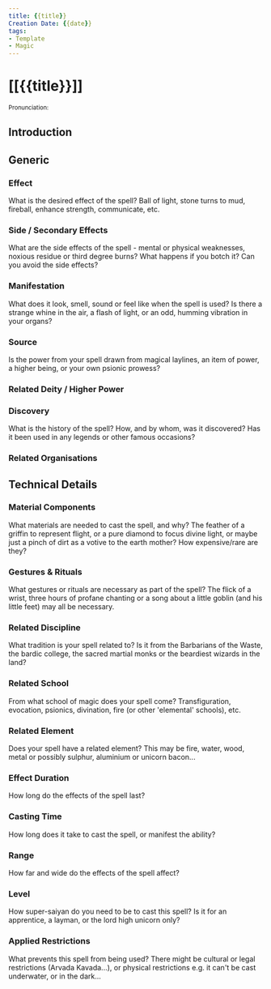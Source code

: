 ```yaml
---
title: {{title}}
Creation Date: {{date}}
tags:
- Template
- Magic
---
```


# [[{{title}}]]
<small>Pronunciation:</small>

## Introduction
## Generic
### Effect
What is the desired effect of the spell? Ball of light, stone turns to mud, fireball, enhance strength, communicate, etc.
### Side / Secondary Effects
What are the side effects of the spell - mental or physical weaknesses, noxious residue or third degree burns? What happens if you botch it? Can you avoid the side effects?
### Manifestation
What does it look, smell, sound or feel like when the spell is used? Is there a strange whine in the air, a flash of light, or an odd, humming vibration in your organs?
### Source
Is the power from your spell drawn from magical laylines, an item of power, a higher being, or your own psionic prowess?
###  Related Deity / Higher Power
### Discovery
What is the history of the spell? How, and by whom, was it discovered? Has it been used in any legends or other famous occasions?
### Related Organisations
## Technical Details
### Material Components
What materials are needed to cast the spell, and why? The feather of a griffin to represent flight, or a pure diamond to focus divine light, or maybe just a pinch of dirt as a votive to the earth mother? How expensive/rare are they?
### Gestures & Rituals
What gestures or rituals are necessary as part of the spell? The flick of a wrist, three hours of profane chanting or a song about a little goblin (and his little feet) may all be necessary.
### Related Discipline
What tradition is your spell related to? Is it from the Barbarians of the Waste, the bardic college, the sacred martial monks or the beardiest wizards in the land?
### Related School
From what school of magic does your spell come? Transfiguration, evocation, psionics, divination, fire (or other 'elemental' schools), etc.
### Related Element
Does your spell have a related element? This may be fire, water, wood, metal or possibly sulphur, aluminium or unicorn bacon...
### Effect Duration
How long do the effects of the spell last?
### Casting Time
How long does it take to cast the spell, or manifest the ability?
### Range
How far and wide do the effects of the spell affect?
### Level
How super-saiyan do you need to be to cast this spell? Is it for an apprentice, a layman, or the lord high unicorn only?
### Applied Restrictions
What prevents this spell from being used? There might be cultural or legal restrictions (Arvada Kavada...), or physical restrictions e.g. it can't be cast underwater, or in the dark...